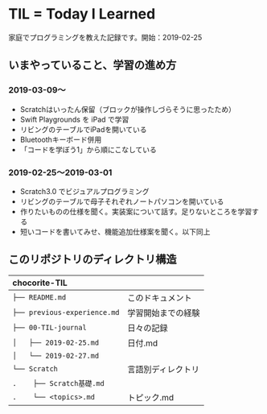 # TIL = Today I Learned

家庭でプログラミングを教えた記録です。開始：2019-02-25

## いまやっていること、学習の進め方

### 2019-03-09〜
- Scratchはいったん保留（ブロックが操作しづらそうに思ったため）
- Swift Playgrounds を iPad で学習
- リビングのテーブルでiPadを開いている
- Bluetoothキーボード併用
- 「コードを学ぼう1」から順にこなしている

### 2019-02-25〜2019-03-01
- Scratch3.0 でビジュアルプログラミング
- リビングのテーブルで母子それぞれノートパソコンを開いている
- 作りたいものの仕様を聞く。実装案について話す。足りないところを学習する
- 短いコードを書いてみせ、機能追加仕様案を聞く。以下同上

## このリポジトリのディレクトリ構造
| chocorite-TIL                |           |
| :--------------------------- | :-------- |
| `├── README.md`              | このドキュメント  |
| `├── previous-experience.md` | 学習開始までの経験 |
| `├── 00-TIL-journal`         | 日々の記録     |
| `│   ├── 2019-02-25.md`      | 日付.md     |
| `│   └── 2019-02-27.md`      |           |
| `└── Scratch`                | 言語別ディレクトリ |
| `.    ├── Scratch基礎.md`     |           |
| `.    └── <topics>.md`       | トピック.md   |

